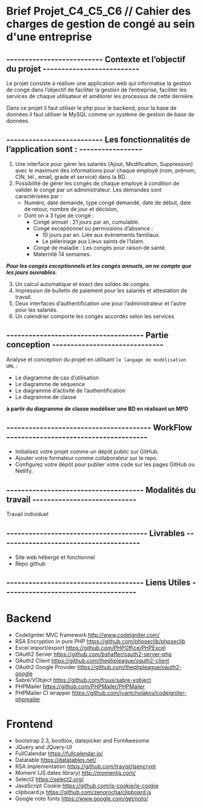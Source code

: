 # Brief Projet_C4_C5_C6 // Cahier des charges de gestion de congé au sein d'une entreprise

## -------------------------- Contexte et l’objectif  du projet --------------------------
Le projet consiste à réaliser une application web qui informatise la gestion de congé dans l’objectif de faciliter la gestion de l’entreprise, faciliter les services de chaque utilisateur et améliorer les processus de cette dernière.   

Dans ce projet il faut utiliser le php pour le backend, pour la base de données il faut utiliser le MySQL comme un système de gestion de base de données. 

## -------------------------- Les fonctionnalités de l’application sont : -----------------
1. Une interface pour gérer les salariés (Ajout, Modification, Suppression)  avec le maximum des informations pour chaque employé (nom, prénom, CIN, tél., email, grade et service) dans la BD.
2. Possibilité de gérer les congés de chaque employé à condition de valider le congé par un administrateur. Les demandes sont caractérisées par : 
    - Numéro, date demande, type congé demandé, date de début, date de retour, nombre de jour et décision, 
    - Dont on a 3 type de congé :  
        * Congé annuel : 21 jours par an, cumulable.  
        * Congé exceptionnel ou permissions d’absence : 
            - 10 jours par an. Liée aux évènements familiaux. 
            - Le pèlerinage aux Lieux saints de l’Islam.  
        * Congé de maladie : Les congés pour raison de santé.  
        * Maternité 14 semaines.

***Pour les congés exceptionnels et les congés annuels, on ne compte que les jours ouvrables.***

3. Un calcul automatique et exact des soldes de congés.
4. Impression de bulletin de paiement pour les salariés et attestation de travail.
5. Deux interfaces d’authentification une pour l’administrateur et l’autre pour les salariés.
6. Un calendrier comporte les congés accordés selon les services

## ------------------------------------- Partie conception ------------------------------
Analyse et conception du projet en utilisant ```le langage de modélisation UML``` :
 - Le diagramme de cas d’utilisation
 - Le diagramme de séquence
 - Le diagramme d’activité de l’authentification
 - Le diagramme de classe 

**à partir du diagramme de classe modéliser une BD en réalisant un MPD**

## --------------------------------------- WorkFlow --------------------------------------
- Initialisez votre projet comme un dépôt public sur GitHub.
- Ajouter votre formateur comme collaborateur sur le repo.
- Configurez votre dépôt pour publier votre code sur les pages GitHub ou Netlify.
    
## ------------------------------------- Modalités du travail ----------------------------
Travail individuel

## -------------------------------------- Livrables --------------------------------------
- Site web hébergé et fonctionnel
- Repo github

## ------------------------------------- Liens Utiles ------------------------------------

# Backend
- CodeIgniter MVC framework http://www.codeigniter.com/
- RSA Encryption in pure PHP https://github.com/phpseclib/phpseclib
- Excel import/export https://github.com/PHPOffice/PHPExcel
- OAuth2 Server https://github.com/bshaffer/oauth2-server-php
- OAuth2 Client https://github.com/thephpleague/oauth2-client
- OAuth2 Google Provider https://github.com/thephpleague/oauth2-google
- Sabre/VObject https://github.com/fruux/sabre-vobject
- PHPMailer https://github.com/PHPMailer/PHPMailer
- PHPMailer CI wrapper https://github.com/ivantcholakov/codeigniter-phpmailer

# Frontend
- bootstrap 2.3, bootbox, datepicker and FontAwesome
- JQuery and JQuery-UI
- FullCalendar https://fullcalendar.io/
- Datatable https://datatables.net/
- RSA implementation https://github.com/travist/jsencrypt
- Moment (JS dates library) http://momentjs.com/
- Select2 https://select2.org/
- JavaScript Cookie https://github.com/js-cookie/js-cookie
- clipboard.js https://github.com/zenorocha/clipboard.js
- Google noto fonts https://www.google.com/get/noto/
